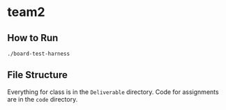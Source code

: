 # team2

## How to Run 
`./board-test-harness` 

## File Structure
Everything for class is in the `Deliverable` directory.
Code for assignments are in the `code` directory.

